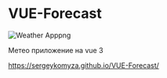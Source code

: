 # VUE-Forecast

![Weather Apppng](https://github.com/sergeykomyza/VUE-Forecast/assets/62849901/63361065-2661-472b-950d-943718a8736a)

Метео приложение на vue 3

https://sergeykomyza.github.io/VUE-Forecast/
